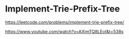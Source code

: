 # Implement-Trie-Prefix-Tree

https://leetcode.com/problems/implement-trie-prefix-tree/


https://www.youtube.com/watch?v=AXjmTQ8LEoI&t=538s
